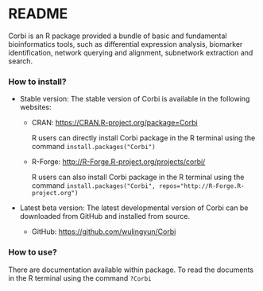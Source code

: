 # README #

Corbi is an R package provided a bundle of basic and fundamental bioinformatics tools,
    such as differential expression analysis, biomarker identification, network querying
    and alignment, subnetwork extraction and search.

### How to install? ###

* Stable version: The stable version of Corbi is available in the following websites:
    + CRAN: https://CRAN.R-project.org/package=Corbi
    
        R users can directly install Corbi package in the R terminal using the command
        `install.packages("Corbi")`
    
    + R-Forge: http://R-Forge.R-project.org/projects/corbi/
    
        R users can also install Corbi package in the R terminal using the command
        `install.packages("Corbi", repos="http://R-Forge.R-project.org")`

* Latest beta version: The latest developmental version of Corbi can be downloaded from GitHub and installed from source.
    + GitHub: https://github.com/wulingyun/Corbi

### How to use? ###

There are documentation available within package. To read the documents in the R terminal using the command `?Corbi`
